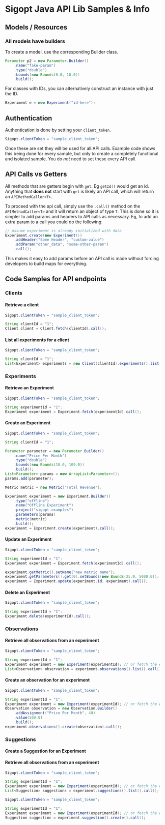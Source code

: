 # Sigopt Java API Lib Samples & Info

## Models / Resources

### All models have builders

To create a model, use the corresponding Builder class.

```java
Parameter p2 = new Parameter.Builder()
    .name("fake-param")
    .type("double")
    .bounds(new Bounds(0.0, 10.0))
    .build();
```

For classes with IDs, you can alternatively construct an instance with just the ID.

```java
Experiment e = new Experiment("id-here");
```

## Authentication

Authentication is done by setting your `client_token`.

```java
Sigopt.clientToken = "sample_client_token";
```

Once these are set they will be used for all API calls. Example code shows this being done for every sample, but only to create a completely functional and isolated sample. You do *not* need to set these every API call.


## API Calls vs Getters

All methods that are getters begin with `get`. Eg `getId()` would get an id. Anything that **does not** start with `get` is likely an API call, which will return an `APIMethodCaller<T>`.

To proceed with the api call, simply use the `.call()` method on the `APIMethodCaller<T>` and it will return an object of type `T`. This is done so it is simpler to add params and headers to API calls as necessary. Eg, to add an extra param to a call you could do the following:

```java
// Assume experiment is already initialized with data
Experiment.create(new Experiment())
    .addHeader("Some Header", "custom-value")
    .addParam("other_data", "some-other-param")
    .call();
```

This makes it easy to add params before an API call is made without forcing developers to build maps for everything.


## Code Samples for API endpoints


### Clients

#### Retrieve a client

```java
Sigopt.clientToken = "sample_client_token";

String clientId = "1";
Client client = Client.fetch(clientId).call();
```

#### List all experiments for a client

```java
Sigopt.clientToken = "sample_client_token";

String clientId = "1";
List<Experiment> experiments = new Client(clientId).experiments().list().call();
```


### Experiments

#### Retrieve an Experiment

```java
Sigopt.clientToken = "sample_client_token";

String experimentId = "1";
Experiment experiment = Experiment.fetch(experimentId).call();
```

#### Create an Experiment

```java
Sigopt.clientToken = "sample_client_token";

String clientId = "1";

Parameter parameter = new Parameter.Builder()
    .name("Price Per Month")
    .type("double")
    .bounds(new Bounds(10.0, 100.0))
    .build();
List<Parameter> params = new ArrayList<Parameter>();
params.add(parameter);

Metric metric = new Metric("Total Revenue");

Experiment experiment = new Experiment.Builder()
    .type("offline")
    .name("Offline Experiment")
    .project("sigopt-examples")
    .parameters(params)
    .metric(metric)
    .build();
experiment = Experiment.create(experiment).call();
```

#### Update an Experiment

```java
Sigopt.clientToken = "sample_client_token";

String experimentId = "1";
Experiment experiment = Experiment.fetch(experimentId).call();

experiment.getMetric().setName("new metric name");
experiment.getParameters().get(0).setBounds(new Bounds(25.0, 5000.0));
experiment = Experiment.update(experiment.id, experiment).call();
```

#### Delete an Experiment

```java
Sigopt.clientToken = "sample_client_token";

String experimentId = "1";
Experiment.delete(experimentId).call();
```


### Observations

#### Retrieve all observations from an experiment

```java
Sigopt.clientToken = "sample_client_token";

String experimentId = "1";
Experiment experiment = new Experiment(experimentId); // or fetch the experiment via api.
List<Observation> observation = experiment.observations().list().call();
```

#### Create an observation for an experiment

```java
Sigopt.clientToken = "sample_client_token";

String experimentId = "1";
Experiment experiment = new Experiment(experimentId); // or fetch the experiment via api.
Observation observation = new Observation.Builder()
    .addAssignment("Price Per Month", 40)
    .value(500.0)
    .build();
experiment.observations().create(observation).call();
```


### Suggestions

#### Create a Suggestion for an Experiment

#### Retrieve all observations from an experiment

```java
Sigopt.clientToken = "sample_client_token";

String experimentId = "1";
Experiment experiment = new Experiment(experimentId); // or fetch the experiment via api.
List<Suggestion> suggestions = experiment.suggestions().list().call();
```

```java
Sigopt.clientToken = "sample_client_token";

String experimentId = "1";
Experiment experiment = new Experiment(experimentId); // or fetch the experiment via api.
Suggestion suggestion = experiment.suggestion().create().call();
```
